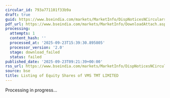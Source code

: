 ```yaml
---
circular_id: 793a771101f33b9a
draft: true
guid: https://www.bseindia.com/markets/MarketInfo/DispNoticesNCirculars.aspx?Noticeid={BDE887E3-85E4-4C8B-A293-DEB6890AD670}&noticeno=20250923-12&dt=09/23/2025&icount=12&totcount=78&flag=0
pdf_url: https://www.bseindia.com/markets/MarketInfo/DownloadAttach.aspx?id=20250923-12&attachedId=
processing:
  attempts: 1
  content_hash: ''
  processed_at: '2025-09-23T15:39:30.895805'
  processor_version: '2.0'
  stage: download_failed
  status: failed
published_date: '2025-09-23T09:21:39+00:00'
rss_url: https://www.bseindia.com/markets/MarketInfo/DispNoticesNCirculars.aspx?Noticeid={BDE887E3-85E4-4C8B-A293-DEB6890AD670}&noticeno=20250923-12&dt=09/23/2025&icount=12&totcount=78&flag=0
source: bse
title: Listing of Equity Shares of VMS TMT LIMITED
---
```


Processing in progress...
